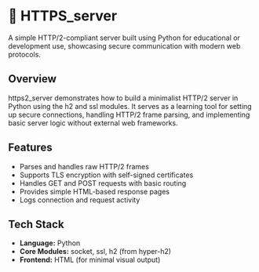 # 🔐 HTTPS_server
 
A simple HTTP/2-compliant server built using Python for educational or development use, showcasing secure communication with modern web protocols.

## Overview
https2_server demonstrates how to build a minimalist HTTP/2 server in Python using the h2 and ssl modules. It serves as a learning tool for setting up secure connections, handling HTTP/2 frame parsing, and implementing basic server logic without external web frameworks.

## Features
- Parses and handles raw HTTP/2 frames
- Supports TLS encryption with self-signed certificates
- Handles GET and POST requests with basic routing
- Provides simple HTML-based response pages
- Logs connection and request activity

## Tech Stack
- **Language:** Python
- **Core Modules:** socket, ssl, h2 (from hyper-h2)
- **Frontend:** HTML (for minimal visual output)
